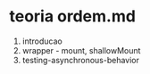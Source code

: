 # teoria ordem.md

1. introducao
1. wrapper - mount, shallowMount
1. testing-asynchronous-behavior





